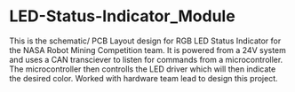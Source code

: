 # LED-Status-Indicator_Module
This is the schematic/ PCB Layout design for RGB LED Status Indicator for the NASA Robot Mining Competition team. It is powered from a 24V system and uses a CAN transciever to listen for commands from a microcontroller. The microcontroller then controlls the LED driver which will then indicate the desired color. Worked with hardware team lead to design this project.
